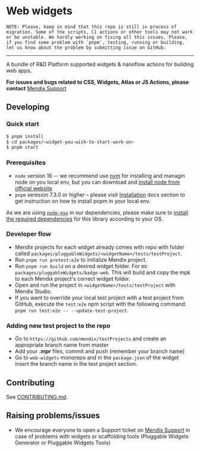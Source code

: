 # Web widgets

```
NOTE: Please, keep in mind that this repo is still in process of migration. Some of the scripts, CI actions or other tools may not work or be unstable. We hardly working on fixing all this issues. Please, if you find some problem with `pnpm`, testing, running or building, let us know about the problem by submitting issue on GitHub.
```

---

A bundle of R&D Platform supported widgets & nanoflow actions for building web apps.

**For issues and bugs related to CSS, Widgets, Atlas or JS Actions, please contact** [Mendix Support](https://support.mendix.com)

## Developing

### Quick start

```sh
$ pnpm install
$ cd packages/<widget-you-wish-to-start-work-on>
$ pnpm start
```

### Prerequisites

-   `node` version 16 -- we recommend use [nvm](https://github.com/nvm-sh/nvm) for installing and managin node on you local env, but you can download and [install node from official website](https://nodejs.org/en/download/)
-   `pnpm` veresion 7.3.0 or higher – please visit [Installation](https://pnpm.io/installation) docs section to get instruction on how to install pnpm in your local env.

As we are using [`node-gyp`](https://github.com/nodejs/node-gyp) in our dependencies, please make sure to [install the required dependencies](https://github.com/nodejs/node-gyp#installation) for this library according to your OS.

### Developer flow

-   Mendix projects for each widget already comes with repo with folder called
    `packages/pluggableWidgets/<widgetName>/tests/testProject`.
-   Run `pnpm run pretest:e2e` to initialize Mendix project.
-   Run `pnpm run build` on a desired widget folder. For ex: `packages/pluggableWidgets/badge-web`. This will build and copy the mpk to
    each Mendix project's correct widget folder.
-   Open and run the project in `<widgetName>/tests/testProject` with Mendix Studio.
-   If you want to override your local test project with a test project from GitHub, execute the `test:e2e` npm script with the following command: `pnpm run test:e2e -- --update-test-project`.

### Adding new test project to the repo

-   Go to `https://github.com/mendix/testProjects` and create an appropriate branch name from master
-   Add your **.mpr** files, commit and push (remember your branch name)
-   Go to `web-widgets` monorepo and in the `package.json` of the widget insert the branch name in the test project section.

## Contributing

See [CONTRIBUTING.md](https://github.com/mendix/web-widgets/blob/main/CONTRIBUTING.md).

## Raising problems/issues

-   We encourage everyone to open a Support ticket on [Mendix Support](https://support.mendix.com) in case of problems with widgets or scaffolding tools (Pluggable Widgets Generator or Pluggable Widgets Tools)
